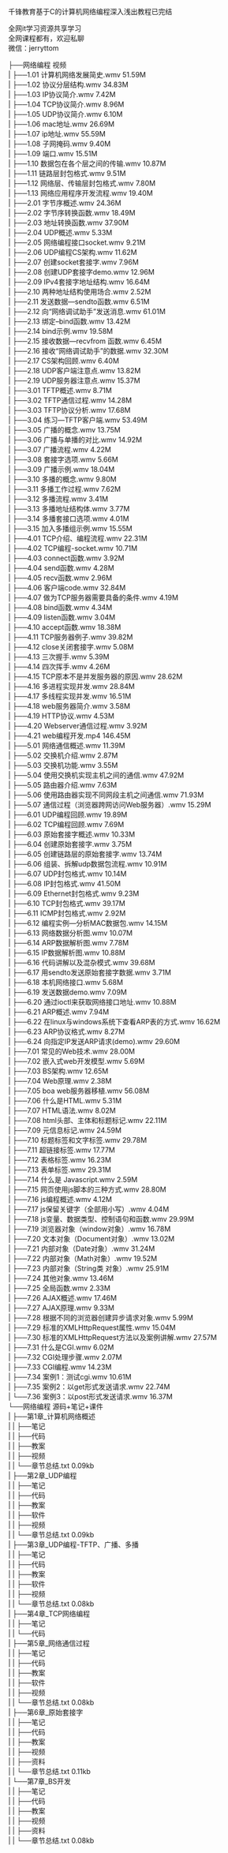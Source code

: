 千锋教育基于C的计算机网络编程深入浅出教程已完结

全网it学习资源共享学习<br>全网课程都有，欢迎私聊<br>微信：jerryttom<br>

├──网络编程 视频<br> | ├──1.01 计算机网络发展简史.wmv 51.59M<br> | ├──1.02 协议分层结构.wmv 34.83M<br> | ├──1.03 IP协议简介.wmv 7.42M<br> | ├──1.04 TCP协议简介.wmv 8.96M<br> | ├──1.05 UDP协议简介.wmv 6.10M<br> | ├──1.06 mac地址.wmv 26.69M<br> | ├──1.07 ip地址.wmv 55.59M<br> | ├──1.08 子网掩码.wmv 9.40M<br> | ├──1.09 端口.wmv 15.51M<br> | ├──1.10 数据包在各个层之间的传输.wmv 10.87M<br> | ├──1.11 链路层封包格式.wmv 9.51M<br> | ├──1.12 网络层、传输层封包格式.wmv 7.80M<br> | ├──1.13 网络应用程序开发流程.wmv 19.40M<br> | ├──2.01 字节序概述.wmv 24.36M<br> | ├──2.02 字节序转换函数.wmv 18.49M<br> | ├──2.03 地址转换函数.wmv 37.90M<br> | ├──2.04 UDP概述.wmv 5.33M<br> | ├──2.05 网络编程接口socket.wmv 9.21M<br> | ├──2.06 UDP编程CS架构.wmv 11.62M<br> | ├──2.07 创建socket套接字.wmv 7.96M<br> | ├──2.08 创建UDP套接字demo.wmv 12.96M<br> | ├──2.09 IPv4套接字地址结构.wmv 16.64M<br> | ├──2.10 两种地址结构使用场合.wmv 2.52M<br> | ├──2.11 发送数据—sendto函数.wmv 6.51M<br> | ├──2.12 向“网络调试助手”发送消息.wmv 61.01M<br> | ├──2.13 绑定–bind函数.wmv 13.42M<br> | ├──2.14 bind示例.wmv 19.58M<br> | ├──2.15 接收数据—recvfrom 函数.wmv 6.45M<br> | ├──2.16 接收“网络调试助手”的数据.wmv 32.30M<br> | ├──2.17 CS架构回顾.wmv 6.40M<br> | ├──2.18 UDP客户端注意点.wmv 13.82M<br> | ├──2.19 UDP服务器注意点.wmv 15.37M<br> | ├──3.01 TFTP概述.wmv 8.71M<br> | ├──3.02 TFTP通信过程.wmv 14.28M<br> | ├──3.03 TFTP协议分析.wmv 17.68M<br> | ├──3.04 练习—TFTP客户端.wmv 53.49M<br> | ├──3.05 广播的概念.wmv 13.75M<br> | ├──3.06 广播与单播的对比.wmv 14.92M<br> | ├──3.07 广播流程.wmv 4.22M<br> | ├──3.08 套接字选项.wmv 5.66M<br> | ├──3.09 广播示例.wmv 18.04M<br> | ├──3.10 多播的概念.wmv 9.80M<br> | ├──3.11 多播工作过程.wmv 7.62M<br> | ├──3.12 多播流程.wmv 3.41M<br> | ├──3.13 多播地址结构体.wmv 3.77M<br> | ├──3.14 多播套接口选项.wmv 4.01M<br> | ├──3.15 加入多播组示例.wmv 15.55M<br> | ├──4.01 TCP介绍、编程流程.wmv 22.31M<br> | ├──4.02 TCP编程-socket.wmv 10.71M<br> | ├──4.03 connect函数.wmv 3.92M<br> | ├──4.04 send函数.wmv 4.28M<br> | ├──4.05 recv函数.wmv 2.96M<br> | ├──4.06 客户端code.wmv 32.84M<br> | ├──4.07 做为TCP服务器需要具备的条件.wmv 4.19M<br> | ├──4.08 bind函数.wmv 4.34M<br> | ├──4.09 listen函数.wmv 3.04M<br> | ├──4.10 accept函数.wmv 18.38M<br> | ├──4.11 TCP服务器例子.wmv 39.82M<br> | ├──4.12 close关闭套接字.wmv 5.08M<br> | ├──4.13 三次握手.wmv 5.39M<br> | ├──4.14 四次挥手.wmv 4.26M<br> | ├──4.15 TCP原本不是并发服务器的原因.wmv 28.62M<br> | ├──4.16 多进程实现并发.wmv 28.84M<br> | ├──4.17 多线程实现并发.wmv 16.51M<br> | ├──4.18 web服务器简介.wmv 3.58M<br> | ├──4.19 HTTP协议.wmv 4.53M<br> | ├──4.20 Webserver通信过程.wmv 3.92M<br> | ├──4.21 web编程开发.mp4 146.45M<br> | ├──5.01 网络通信概述.wmv 11.39M<br> | ├──5.02 交换机介绍.wmv 2.87M<br> | ├──5.03 交换机功能.wmv 3.55M<br> | ├──5.04 使用交换机实现主机之间的通信.wmv 47.92M<br> | ├──5.05 路由器介绍.wmv 7.63M<br> | ├──5.06 使用路由器实现不同网段主机之间通信.wmv 71.93M<br> | ├──5.07 通信过程（浏览器跨网访问Web服务器）.wmv 15.29M<br> | ├──6.01 UDP编程回顾.wmv 19.89M<br> | ├──6.02 TCP编程回顾.wmv 7.69M<br> | ├──6.03 原始套接字概述.wmv 10.33M<br> | ├──6.04 创建原始套接字.wmv 3.75M<br> | ├──6.05 创建链路层的原始套接字.wmv 13.74M<br> | ├──6.06 组装、拆解udp数据包流程.wmv 10.91M<br> | ├──6.07 UDP封包格式.wmv 10.14M<br> | ├──6.08 IP封包格式.wmv 41.50M<br> | ├──6.09 Ethernet封包格式.wmv 9.23M<br> | ├──6.10 TCP封包格式.wmv 39.17M<br> | ├──6.11 ICMP封包格式.wmv 2.92M<br> | ├──6.12 编程实例—分析MAC数据包.wmv 14.15M<br> | ├──6.13 网络数据分析图.wmv 10.07M<br> | ├──6.14 ARP数据解析图.wmv 7.78M<br> | ├──6.15 IP数据解析图.wmv 10.88M<br> | ├──6.16 代码讲解以及混杂模式.wmv 39.68M<br> | ├──6.17 用sendto发送原始套接字数据.wmv 3.71M<br> | ├──6.18 本机网络接口.wmv 5.68M<br> | ├──6.19 发送数据demo.wmv 7.09M<br> | ├──6.20 通过ioctl来获取网络接口地址.wmv 10.88M<br> | ├──6.21 ARP概述.wmv 7.94M<br> | ├──6.22 在linux与windows系统下查看ARP表的方式.wmv 16.62M<br> | ├──6.23 ARP协议格式.wmv 8.27M<br> | ├──6.24 向指定IP发送ARP请求(demo).wmv 29.60M<br> | ├──7.01 常见的Web技术.wmv 28.00M<br> | ├──7.02 嵌入式web开发模型.wmv 5.69M<br> | ├──7.03 BS架构.wmv 12.65M<br> | ├──7.04 Web原理.wmv 2.38M<br> | ├──7.05 boa web服务器移植.wmv 56.08M<br> | ├──7.06 什么是HTML.wmv 5.31M<br> | ├──7.07 HTML语法.wmv 8.02M<br> | ├──7.08 html头部、主体和标题标记.wmv 22.11M<br> | ├──7.09 元信息标记.wmv 24.59M<br> | ├──7.10 标题标签和文字标签.wmv 29.78M<br> | ├──7.11 超链接标签.wmv 17.77M<br> | ├──7.12 表格标签.wmv 16.23M<br> | ├──7.13 表单标签.wmv 29.31M<br> | ├──7.14 什么是 Javascript.wmv 2.59M<br> | ├──7.15 网页使用js脚本的三种方式.wmv 28.80M<br> | ├──7.16 js编程概述.wmv 4.12M<br> | ├──7.17 js保留关键字（全部用小写）.wmv 4.04M<br> | ├──7.18 js变量、数据类型、控制语句和函数.wmv 29.99M<br> | ├──7.19 浏览器对象（window对象）.wmv 16.78M<br> | ├──7.20 文本对象（Document对象）.wmv 13.02M<br> | ├──7.21 内部对象（Date对象）.wmv 31.24M<br> | ├──7.22 内部对象（Math对象）.wmv 19.52M<br> | ├──7.23 内部对象（String类 对象）.wmv 25.91M<br> | ├──7.24 其他对象.wmv 13.46M<br> | ├──7.25 全局函数.wmv 2.33M<br> | ├──7.26 AJAX概述.wmv 17.46M<br> | ├──7.27 AJAX原理.wmv 9.33M<br> | ├──7.28 根据不同的浏览器创建异步请求对象.wmv 5.99M<br> | ├──7.29 标准的XMLHttpRequest属性.wmv 15.04M<br> | ├──7.30 标准的XMLHttpRequest方法以及案例讲解.wmv 27.57M<br> | ├──7.31 什么是CGI.wmv 6.02M<br> | ├──7.32 CGI处理步骤.wmv 2.07M<br> | ├──7.33 CGI编程.wmv 14.23M<br> | ├──7.34 案例1：测试cgi.wmv 10.61M<br> | ├──7.35 案例2：以get形式发送请求.wmv 22.74M<br> | └──7.36 案例3：以post形式发送请求.wmv 16.37M<br> └──网络编程 源码+笔记+课件<br> | ├──第1章_计算机网络概述<br> | | ├──笔记<br> | | ├──代码<br> | | ├──教案<br> | | ├──视频<br> | | └──章节总结.txt 0.09kb<br> | ├──第2章_UDP编程<br> | | ├──笔记<br> | | ├──代码<br> | | ├──教案<br> | | ├──软件<br> | | ├──视频<br> | | └──章节总结.txt 0.09kb<br> | ├──第3章_UDP编程-TFTP、广播、多播<br> | | ├──笔记<br> | | ├──代码<br> | | ├──教案<br> | | ├──软件<br> | | ├──视频<br> | | └──章节总结.txt 0.08kb<br> | ├──第4章_TCP网络编程<br> | | ├──笔记<br> | | └──代码<br> | ├──第5章_网络通信过程<br> | | ├──笔记<br> | | ├──代码<br> | | ├──教案<br> | | ├──软件<br> | | ├──视频<br> | | └──章节总结.txt 0.08kb<br> | ├──第6章_原始套接字<br> | | ├──笔记<br> | | ├──代码<br> | | ├──教案<br> | | ├──视频<br> | | ├──资料<br> | | └──章节总结.txt 0.11kb<br> | └──第7章_BS开发<br> | | ├──笔记<br> | | ├──代码<br> | | ├──教案<br> | | ├──视频<br> | | ├──资料<br> | | └──章节总结.txt 0.08kb